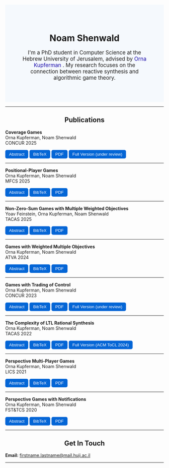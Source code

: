 <style>
/* Common button style */
.pub-btn {
    background-color: #0366d6;
    color: white;
    border: none;
    padding: 6px 12px;
    border-radius: 5px;
    cursor: pointer;
    transition: background-color 0.2s;
}

/* Darken slightly on hover */
.pub-btn:hover {
    background-color: #0255b5; /* slightly darker blue */
}

/* === Added: Hover darken for all buttons, regardless of inline styles === */
button {
    transition: background-color 0.2s, filter 0.2s;
}
button:hover {
    background-color: #0255b5 !important; /* override inline background colors */
}

/* === Added: Fixed-size abstract popups with scroll === */
/* Applies only to abstract modals (ids starting with "abstract") */
[id^="abstract"] > div {
    width: 560px !important;   /* fixed width for all abstracts */
    height: 380px !important;  /* fixed height for all abstracts */
    max-width: none !important;
    overflow-y: auto;          /* scroll if content exceeds height */
    box-sizing: border-box;    /* include padding in the fixed size */
}
</style>

<!-- # Noam Shenwald

I'm a PhD student in Computer Science at the Hebrew University of Jerusalem, advised by [Orna Kupferman](https://www.cs.huji.ac.il/~ornak/).  
My research focuses on the connection between reactive synthesis and algorithmic game theory. -->

<div style="width: 100%; padding:50px; background-color: #F5F9FD; box-sizing: border-box;">
  <h1 align="center">
    Noam Shenwald
  </h1>

  <p align="center" style="font-size: 1.2em;">
    I'm a PhD student in Computer Science at the Hebrew University of Jerusalem, advised by 
    <a href="https://www.cs.huji.ac.il/~ornak/" target="_blank" style="color: #1a0dab; text-decoration: none;">
      Orna Kupferman
    </a>.  
    My research focuses on the connection between reactive synthesis and algorithmic game theory.
  </p>
</div>

---

<!--## Publications-->
<h2 align="center">
  Publications
</h2>

<!-- Publication 1 -->
**Coverage Games**  
Orna Kupferman, Noam Shenwald  
CONCUR 2025  

<div style="margin:5px 0;">
  <button class="popupBtn" data-popup="abstract1" style="background-color:#0366d6;color:white;border:none;padding:6px 12px;border-radius:5px;cursor:pointer;">Abstract</button>
  <button class="popupBtn" data-popup="bib1" style="background-color:#0366d6;color:white;border:none;padding:6px 12px;border-radius:5px;cursor:pointer;">BibTeX</button>
<button style="background-color:#0366d6;color:white;border:none;padding:6px 12px;border-radius:5px;cursor:pointer;" onclick="window.open('papers/coverage games.pdf')">PDF</button>
  <button style="background-color:#0366d6;color:white;border:none;padding:6px 12px;border-radius:5px;cursor:pointer;" onclick="window.open('papers/coverage-games-full-version.pdf')">Full Version (under review)</button>
</div>

<div id="abstract1" class="popupModal" style="display:none;position:fixed;z-index:1000;left:0;top:0;width:100%;height:100%;background-color:rgba(0,0,0,0.5);justify-content:center;align-items:center;">
  <div style="background:white;padding:20px;border-radius:10px;max-width:500px;text-align:left;box-shadow:0 5px 15px rgba(0,0,0,0.3);">
    <h2 style="margin-top:0;">Abstract</h2>
 <p>We introduce and study coverage games -- a novel framework for multi-agent planning in settings in which a system operates several agents but do not have full control on them, or interacts with an environment that consists of several agents. The game is played between a coverer, who has a set of objectives, and a disruptor. The coverer operates several agents that interact with the adversarial disruptor. The coverer wins if every objective is satisfied by at least one agent. Otherwise, the disruptor wins. Coverage games thus extend traditional two-player games with multiple objectives by allowing a (possibly dynamic) decomposition of the objectives among the different agents. They have many applications, both in settings where the system is the coverer (e.g., multi-robot surveillance, coverage in multi-threaded systems) and settings where it is the disruptor (e.g., prevention of resource exhaustion, ensuring non-congestion). We study the theoretical properties of coverage games, including determinacy, and the ability to a priori decompose the objectives among the agents. We solve the problems of deciding whether the coverer or the disruptor wins, analyze their tight complexity, and consider useful special cases.</p>
  </div>
</div>

<div id="bib1" class="popupModal" style="display:none;position:fixed;z-index:1000;left:0;top:0;width:100%;height:100%;background-color:rgba(0,0,0,0.5);justify-content:center;align-items:center;">
  <div style="background:white;padding:20px;border-radius:10px;max-width:500px;text-align:left;box-shadow:0 5px 15px rgba(0,0,0,0.3);">
 <h2 style="margin-top:0;">BibTeX Citation</h2>
    <pre>
@inproceedings{KS25,
author    = {O. Kupferman and N. Shenwald},
title     = {Coverage Games},
booktitle =  concur25,
series    = {LIPIcs},
volume    = {?},
pages     = ?,
year      = {2025}
}
    </pre>
  </div>
</div>

---

<!-- Publication 2 -->
**Positional-Player Games**  
Orna Kupferman, Noam Shenwald  
MFCS 2025  

<div style="margin:5px 0;">
  <button class="popupBtn" data-popup="abstract2" style="background-color:#0366d6;color:white;border:none;padding:6px 12px;border-radius:5px;cursor:pointer;">Abstract</button>
  <button class="popupBtn" data-popup="bib2" style="background-color:#0366d6;color:white;border:none;padding:6px 12px;border-radius:5px;cursor:pointer;">BibTeX</button>
<button style="background-color:#0366d6;color:white;border:none;padding:6px 12px;border-radius:5px;cursor:pointer;" onclick="window.open('papers/Positional-Player Games.pdf')">PDF</button>
</div>

<div id="abstract2" class="popupModal" style="display:none;position:fixed;z-index:1000;left:0;top:0;width:100%;height:100%;background-color:rgba(0,0,0,0.5);justify-content:center;align-items:center;">
  <div style="background:white;padding:20px;border-radius:10px;max-width:500px;text-align:left;box-shadow:0 5px 15px rgba(0,0,0,0.3);">
    <h2 style="margin-top:0;">Abstract</h2>
 <p>In reactive synthesis, we transform a specification to a system that satisfies the specification in all environments. For specifications in linear-temporal logic, research on bounded synthesis, where the sizes of the system and the environment are bounded, captures realistic settings and has lead to algorithms of improved complexity and implementability. In the game-based approach to synthesis, the system and its environment are modeled by strategies in a two-player game with an \omega-regular objective, induced by the specification. There, bounded synthesis corresponds to bounding the memory of the strategies of the players. The memory requirement for various objectives has been extensively studied. In particular, researchers have identified positional objectives, where the winning player can follow a memoryless strategy -- one that needs no memory. In this work we study bounded synthesis in the game setting. Specifically, we define and study positional-player games, in which one or both players are restricted to memoryless strategies, which correspond to non-intrusive control in various applications. We study positional-player games with Rabin, Streett, and \muller objectives, as well as with weighted multiple Buchi and reachability objectives. Our contribution covers their theoretical properties as well as a complete picture of the complexity of deciding the game in the various settings.</p>
  </div>
</div>

<div id="bib2" class="popupModal" style="display:none;position:fixed;z-index:1000;left:0;top:0;width:100%;height:100%;background-color:rgba(0,0,0,0.5);justify-content:center;align-items:center;">
  <div style="background:white;padding:20px;border-radius:10px;max-width:500px;text-align:left;box-shadow:0 5px 15px rgba(0,0,0,0.3);">
    <h2 style="margin-top:0;">BibTeX Citation</h2>
 <pre>
@inproceedings{KS25b,
author    = {O. Kupferman and N. Shenwald},
title     = {Positional-Player Games},
booktitle =  mfcs25,
series    = {LIPIcs},
volume    = {?},
pages     = ?,
year      = {2025}
}
    </pre>
  </div>
</div>

---

<!-- Publication 3 -->
**Non-Zero-Sum Games with Multiple Weighted Objectives**  
Yoav Feinstein, Orna Kupferman, Noam Shenwald  
TACAS 2025  

<div style="margin:5px 0;">
  <button class="popupBtn" data-popup="abstract3" style="background-color:#0366d6;color:white;border:none;padding:6px 12px;border-radius:5px;cursor:pointer;">Abstract</button>
  <button class="popupBtn" data-popup="bib3" style="background-color:#0366d6;color:white;border:none;padding:6px 12px;border-radius:5px;cursor:pointer;">BibTeX</button>
<button style="background-color:#0366d6;color:white;border:none;padding:6px 12px;border-radius:5px;cursor:pointer;" onclick="window.open('papers/Non-Zero-Sum Games with Multiple Weighted Objectives.pdf')">PDF</button>
</div>

<div id="abstract3" class="popupModal" style="display:none;position:fixed;z-index:1000;left:0;top:0;width:100%;height:100%;background-color:rgba(0,0,0,0.5);justify-content:center;align-items:center;">
  <div style="background:white;padding:20px;border-radius:10px;max-width:500px;text-align:left;box-shadow:0 5px 15px rgba(0,0,0,0.3);">
    <h2 style="margin-top:0;">Abstract</h2>
 <p>We introduce and study non-zero-sum multi-player games with weighted multiple objectives. In these games, the objective of each player consists of a set \alpha of underlying objectives and a weight function w: 2^\alpha -> \Z that maps each subset X of \alpha to the utility of the player when exactly all the objectives in X are satisfied. The weight functions lift the setting of non-zero-sum multi-player games to the general quantitative case, allowing a rich reference to the underlying objectives. We study the existence and synthesis of stable outcomes with desired utilities for the players. The problem generalizes rational synthesis and enables the synthesis of outcomes that satisfy wellness, fairness, and priority requirements. We study the extension of the game by payments, with which players can incentivize each other to follow strategies that are beneficial for the paying player. We show how such payments can be used in order to repair systems. We study the complexity of the setting for various classes of weight functions. In particular, general weight functions are related to Muller objectives, and the synthesis problem for them is PSPACE-complete. We study non-decreasing, additive, positive, and other classes of weight functions, and the way they affect the memory required for the players and the complexity of the synthesis problem.</p>
  </div>
</div>

<div id="bib3" class="popupModal" style="display:none;position:fixed;z-index:1000;left:0;top:0;width:100%;height:100%;background-color:rgba(0,0,0,0.5);justify-content:center;align-items:center;">
  <div style="background:white;padding:20px;border-radius:10px;max-width:500px;text-align:left;box-shadow:0 5px 15px rgba(0,0,0,0.3);">
   <h2 style="margin-top:0;">BibTeX Citation</h2>
 <pre>
@inproceedings{FKS25,
author      =   "Yoav Feinstein and O. Kupferman and N. Shenwald",
title       =   "Non-Zero-Sum Games with Multiple Weighted Objectives",
booktitle   =   tacas25,
pages       =   "?",
series      =   lncs,
volume      =   "?",
publisher   =   springer,
year        =   2025
}
    </pre>
  </div>
</div>

---

<!-- Publication 4 -->
**Games with Weighted Multiple Objectives**  
Orna Kupferman, Noam Shenwald  
ATVA 2024  

<div style="margin:5px 0;">
  <button class="popupBtn" data-popup="abstract4" style="background-color:#0366d6;color:white;border:none;padding:6px 12px;border-radius:5px;cursor:pointer;">Abstract</button>
  <button class="popupBtn" data-popup="bib4" style="background-color:#0366d6;color:white;border:none;padding:6px 12px;border-radius:5px;cursor:pointer;">BibTeX</button>
<button style="background-color:#0366d6;color:white;border:none;padding:6px 12px;border-radius:5px;cursor:pointer;" onclick="window.open('papers/Games with Weighted Multiple Objectives.pdf')">PDF</button>
</div>

<div id="abstract4" class="popupModal" style="display:none;position:fixed;z-index:1000;left:0;top:0;width:100%;height:100%;background-color:rgba(0,0,0,0.5);justify-content:center;align-items:center;">
  <div style="background:white;padding:20px;border-radius:10px;max-width:500px;text-align:left;box-shadow:0 5px 15px rgba(0,0,0,0.3);">
    <h2 style="margin-top:0;">Abstract</h2>
 <p>Games with multiple objectives arise naturally in synthesis of reactive systems. We study games with weighted multiple objectives. The winning objective in such games consists of a set F of underlying objectives, and a weight function w: 2^F \rightarrow \N$ that maps each subset S of F to a reward earned when exactly all the objectives in S are satisfied. The goal of a player may be to maximize or minimize the reward. As a special case, we obtain games where the goal is to maximize or minimize the number of satisfied objectives, and in particular satisfy them all (a.k.a. generalized conditions). A weight function allows for a much richer reference to the underlying objectives: prioritizing them, referring to desired and less desired combinations, and addressing settings where we cannot expect all sub-specifications to be satisfied together. We focus on settings where the underlying objectives are all Buchi, co-Buchi, reachability, or avoid objectives, and the weight function is non-decreasing (a.k.a. free disposal). For each of the induced classes (that is, type of underlying condition, type of optimization, and type of weight function), we solve the problem of deciding the game and analyze its tight complexity. We also study the tight memory requirements for each of the players. Finally, we consider general weight functions, which make the setting similar to the one of Boolean Muller objectives.</p>
  </div>
</div>

<div id="bib4" class="popupModal" style="display:none;position:fixed;z-index:1000;left:0;top:0;width:100%;height:100%;background-color:rgba(0,0,0,0.5);justify-content:center;align-items:center;">
  <div style="background:white;padding:20px;border-radius:10px;max-width:500px;text-align:left;box-shadow:0 5px 15px rgba(0,0,0,0.3);">
    <h2 style="margin-top:0;">BibTeX Citation</h2>
 <pre>
@inproceedings{KS24,
        author      =   "O. Kupferman and N. Shenwald",
        title       =   "Games with Weighted Multiple Objectives",
        booktitle   =   atva24,
        series    = {Lecture Notes in Computer Science},      
        pages = {110--132},
        volume = 15054,
publisher = {Springer}
        year        =   2024
}
    </pre>
  </div>
</div>

---

<!-- Publication 5 -->
**Games with Trading of Control**  
Orna Kupferman, Noam Shenwald  
CONCUR 2023  

<div style="margin:5px 0;">
  <button class="popupBtn" data-popup="abstract5" style="background-color:#0366d6;color:white;border:none;padding:6px 12px;border-radius:5px;cursor:pointer;">Abstract</button>
  <button class="popupBtn" data-popup="bib5" style="background-color:#0366d6;color:white;border:none;padding:6px 12px;border-radius:5px;cursor:pointer;">BibTeX</button>
<button style="background-color:#0366d6;color:white;border:none;padding:6px 12px;border-radius:5px;cursor:pointer;" onclick="window.open('papers/Games with Trading of Control.pdf')">PDF</button>
  <button style="background-color:#0366d6;color:white;border:none;padding:6px 12px;border-radius:5px;cursor:pointer;" onclick="window.open('papers/games-with-trading-of-control-full-version.pdf')">Full Version (under review)</button>
</div>

<div id="abstract5" class="popupModal" style="display:none;position:fixed;z-index:1000;left:0;top:0;width:100%;height:100%;background-color:rgba(0,0,0,0.5);justify-content:center;align-items:center;">
  <div style="background:white;padding:20px;border-radius:10px;max-width:500px;text-align:left;box-shadow:0 5px 15px rgba(0,0,0,0.3);">
    <h2 style="margin-top:0;">Abstract</h2>
 <p>The interaction among components in a system is traditionally modeled by a game. In the turned-based setting, the players in the game jointly move a token along the game graph, with each player deciding where to move the token in vertices she controls. The objectives of the players are modeled by \omega-regular winning conditions, and players whose objectives are satisfied get rewards. Thus, the game is non-zero-sum, and we are interested in its stable outcomes. In particular, in the rational-synthesis problem, we seek a strategy for the system player that guarantees the satisfaction of the system's objective in all rational environments. In this paper, we study an extension of the traditional setting by trading of control. In our game, the players may pay each other in exchange for directing the token also in vertices they do not control. The utility of each player then combines the reward for the satisfaction of her objective and the profit from the trading. The setting combines challenges from \omega-regular graph games with challenges in pricing, bidding, and auctions in classical game theory. We study the theoretical properties of parity trading games: best-response dynamics, existence and search for Nash equilibria, and measures for equilibrium inefficiency. We also study the rational-synthesis problem and analyze its tight complexity in various settings.</p>
  </div>
</div>

<div id="bib5" class="popupModal" style="display:none;position:fixed;z-index:1000;left:0;top:0;width:100%;height:100%;background-color:rgba(0,0,0,0.5);justify-content:center;align-items:center;">
  <div style="background:white;padding:20px;border-radius:10px;max-width:500px;text-align:left;box-shadow:0 5px 15px rgba(0,0,0,0.3);">
   <h2 style="margin-top:0;">BibTeX Citation</h2>
 <pre>
@inproceedings{KS23,
  author    = {O. Kupferman and N. Shenwald},
  title     = {Games with Trading of Control},
  booktitle =  concur23,
  series    = {LIPIcs},
   volume    = {279},
  pages     = {19:1 -- 19:17},
  year      = {2023}
  }
    </pre>
  </div>
</div>

---

<!-- Publication 6 -->
**The Complexity of LTL Rational Synthesis**  
Orna Kupferman, Noam Shenwald  
TACAS 2022  

<div style="margin:5px 0;">
  <button class="popupBtn" data-popup="abstract6" style="background-color:#0366d6;color:white;border:none;padding:6px 12px;border-radius:5px;cursor:pointer;">Abstract</button>
  <button class="popupBtn" data-popup="bib6" style="background-color:#0366d6;color:white;border:none;padding:6px 12px;border-radius:5px;cursor:pointer;">BibTeX</button>
<button style="background-color:#0366d6;color:white;border:none;padding:6px 12px;border-radius:5px;cursor:pointer;" onclick="window.open('papers/The Complexity of LTL Rational Synthesis.pdf')">PDF</button>
  <button style="background-color:#0366d6;color:white;border:none;padding:6px 12px;border-radius:5px;cursor:pointer;" onclick="window.open('https://dl.acm.org/doi/10.1145/3648473')">Full Version (ACM ToCL 2024)</button>
</div>

<div id="abstract6" class="popupModal" style="display:none;position:fixed;z-index:1000;left:0;top:0;width:100%;height:100%;background-color:rgba(0,0,0,0.5);justify-content:center;align-items:center;">
  <div style="background:white;padding:20px;border-radius:10px;max-width:500px;text-align:left;box-shadow:0 5px 15px rgba(0,0,0,0.3);">
    <h2 style="margin-top:0;">Abstract</h2>
 <p>In rational synthesis, we automatically construct a reactive system that satisfies its specification in all rational environments, namely environments that have objectives and act to fulfill them. We complete the study of the complexity of LTL rational synthesis. Our contribution is threefold. First, we tighten the known upper bounds for settings that were left open in earlier work. Second, our complexity analysis is parametric, and we describe tight upper and lower bounds in each of the problem parameters: the game graph, the objectives of the system components, and the objectives of the environment components. Third, we generalize the definition of rational synthesis, combining the cooperative and non-cooperative approaches studied in earlier work, and extend our complexity analysis to the general definition.</p>
  </div>
</div>

<div id="bib6" class="popupModal" style="display:none;position:fixed;z-index:1000;left:0;top:0;width:100%;height:100%;background-color:rgba(0,0,0,0.5);justify-content:center;align-items:center;">
  <div style="background:white;padding:20px;border-radius:10px;max-width:500px;text-align:left;box-shadow:0 5px 15px rgba(0,0,0,0.3);">
    <h2 style="margin-top:0;">BibTeX Citation</h2>
 <pre>
@inproceedings{KS22,
        author      =   "O. Kupferman and N. Shenwald",
        title       =   "On the Complexity of LTL Rational Synthesis",
        booktitle   =   tacas22,
        pages       =   "25-45",
        series      =   lncs,
        volume      =   "13243",
        publisher   =   springer,
        year        =   2022
}
    </pre>
  </div>
</div>

---

<!-- Publication 7 -->
**Perspective Multi-Player Games**  
Orna Kupferman, Noam Shenwald  
LICS 2021  

<div style="margin:5px 0;">
  <button class="popupBtn" data-popup="abstract7" style="background-color:#0366d6;color:white;border:none;padding:6px 12px;border-radius:5px;cursor:pointer;">Abstract</button>
  <button class="popupBtn" data-popup="bib7" style="background-color:#0366d6;color:white;border:none;padding:6px 12px;border-radius:5px;cursor:pointer;">BibTeX</button>
 <button style="background-color:#0366d6;color:white;border:none;padding:6px 12px;border-radius:5px;cursor:pointer;" onclick="window.open('papers/Perspective Multi-Player Games.pdf')">PDF</button>
</div>

<div id="abstract7" class="popupModal" style="display:none;position:fixed;z-index:1000;left:0;top:0;width:100%;height:100%;background-color:rgba(0,0,0,0.5);justify-content:center;align-items:center;">
  <div style="background:white;padding:20px;border-radius:10px;max-width:500px;text-align:left;box-shadow:0 5px 15px rgba(0,0,0,0.3);">
    <h2 style="margin-top:0;">Abstract</h2>
 <p>Perspective games model multi-agent systems in which agents can view only the parts of the system that they own. Unlike the observation-based model of partial visibility, where uncertainty is longitudinal -- agents partially observe the full history, uncertainty in perspective games is transverse -- agents fully observe parts of the history. So far, researchers studied zero-sum two-player perspective games. There, the objective of one agent (the system) is to satisfy a given specification, and the objective of the second agent (the environment) is to fail the specification. We study richer and more realistic settings of perspective games. We consider games with more than two players, and distinguish between zero-sum games, where the objectives of the players form a partition of all possible behaviors, zero-sum games among coalitions, where agents in a coalition share their objectives but do not share their visibility, and non-zero-sum games, where each agent has her own objectives and is assumed to be rational rather than hostile. In the non-zero-sum setting, we are interested in stable outcomes of the game; in particular, Nash equilibria. We show that, as is the case with longitudinal uncertainty, transverse uncertainty leads to undecidability in settings with three or more players that include coalitions or non-zero-sum objectives. We then focus on two-player non-zero-sum perspective games. There, finding and reasoning about stable outcomes is decidable, and in fact, unlike the case with longitudinal uncertainty, can be done in the same complexity as in games with full visibility. In particular, we study rational synthesis in the perspective setting, where the goal is to generate systems that satisfy their specification when interacting with rational environments. Our study includes Boolean objectives given by automata or LTL formulas, as well as a multi-valued setting, where the objectives are FLTL formulas with satisfaction values in [0,1], and the agents aim to maximize the satisfaction value of their objectives.</p>
  </div>
</div>

<div id="bib7" class="popupModal" style="display:none;position:fixed;z-index:1000;left:0;top:0;width:100%;height:100%;background-color:rgba(0,0,0,0.5);justify-content:center;align-items:center;">
  <div style="background:white;padding:20px;border-radius:10px;max-width:500px;text-align:left;box-shadow:0 5px 15px rgba(0,0,0,0.3);">
   <h2 style="margin-top:0;">BibTeX Citation</h2>
 <pre>
@inproceedings{KS21,
        author      =   "O. Kupferman and N. Shenwald",
        title       =   "Perspective Multi-Player Games",
        booktitle   =   lics21,
        pages       =  "1--13",
        year        =  2021
}
    </pre>
  </div>
</div>

---

<!-- Publication 8 -->
**Perspective Games with Notifications**  
Orna Kupferman, Noam Shenwald  
FST&TCS 2020  

<div style="margin:5px 0;">
  <button class="popupBtn" data-popup="abstract8" style="background-color:#0366d6;color:white;border:none;padding:6px 12px;border-radius:5px;cursor:pointer;">Abstract</button>
  <button class="popupBtn" data-popup="bib8" style="background-color:#0366d6;color:white;border:none;padding:6px 12px;border-radius:5px;cursor:pointer;">BibTeX</button>
 <button style="background-color:#0366d6;color:white;border:none;padding:6px 12px;border-radius:5px;cursor:pointer;" onclick="window.open('papers/Perspective Games with Notifications.pdf')">PDF</button>
</div>

<div id="abstract8" class="popupModal" style="display:none;position:fixed;z-index:1000;left:0;top:0;width:100%;height:100%;background-color:rgba(0,0,0,0.5);justify-content:center;align-items:center;">
  <div style="background:white;padding:20px;border-radius:10px;max-width:500px;text-align:left;box-shadow:0 5px 15px rgba(0,0,0,0.3);">
    <h2 style="margin-top:0;">Abstract</h2>
 <p>A reactive system has to satisfy its specification in all environments. Accordingly, design of correct reactive systems corresponds to the synthesis of winning strategies in games that model the interaction between the system and its environment. The game is played on a graph whose vertices are partitioned among the players. Starting from an initial vertex, the players jointly generate a computation, with each player deciding the successor vertex whenever the generated computation reaches a vertex she owns. The objective of the system player is to force the generated computation to satisfy a given specification. The traditional way of modelling uncertainty in such games is observation-based. There, uncertainty is longitudinal: the players partially observe all vertices in the history. Recently, researchers introduced {\em perspective games}, where uncertainty is transverse: players fully observe the vertices they own and have no information about the behavior of the computation between visits in such vertices. We introduce and study {\em perspective games with notifications}: uncertainty is still transverse, yet a player may be notified about events that happen between visits in vertices she owns. We distinguish between structural notifications, for example about visits in some vertices, and behavioral notifications, for example about the computation exhibiting a certain behavior. We study the theoretic properties of perspective games with notifications, and the problem of deciding whether a player has a winning perspective strategy. Such a strategy depends only on the visible history, which consists of both visits in vertices the player owns and notifications during visits in other vertices. We show that the problem is EXPTIME-complete for objectives given by a deterministic or universal parity automaton over an alphabet that labels the vertices of the game, and notifications given by a deterministic satellite, and is 2EXPTIME-complete for LTL objectives. In all cases, the complexity in the size of the graph and the satellite is polynomial -- exponentially easier than games with observation-based partial visibility. We also analyze the complexity of the problem for richer types of satellites.</p>
  </div>
</div>

<div id="bib8" class="popupModal" style="display:none;position:fixed;z-index:1000;left:0;top:0;width:100%;height:100%;background-color:rgba(0,0,0,0.5);justify-content:center;align-items:center;">
  <div style="background:white;padding:20px;border-radius:10px;max-width:500px;text-align:left;box-shadow:0 5px 15px rgba(0,0,0,0.3);">
    <h2 style="margin-top:0;">BibTeX Citation</h2>
 <pre>
@inproceedings{KS20,
  author    = {O. Kupferman and N. Shenwald},
  title     = {Perspective Games with Notifications},
  booktitle = fsttcs20,
  volume = "182",
  pages = "51:1-51:16",
  series = {Leibniz International Proceedings in Informatics (LIPIcs)},
  year      = {2020}
}
    </pre>
  </div>
</div>

---

<!--## Contact Me-->

<h2 align="center">
  Get In Touch
</h2>

**Email:** firstname.lastname@mail.huji.ac.il

---

<!-- JavaScript -->
<script>
document.querySelectorAll('.popupBtn').forEach(btn => {
  btn.onclick = () => {
    const modal = document.getElementById(btn.dataset.popup);
    modal.style.display = 'flex';
  };
});

// Close popup when clicking outside the content
document.querySelectorAll('.popupModal').forEach(modal => {
  modal.addEventListener('click', (e) => {
    if (e.target === modal) {  // click is on the overlay
      modal.style.display = 'none';
    }
  });
});
</script>
